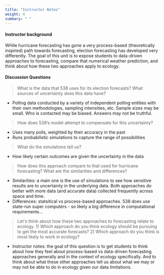 ```yaml
---
title: "Instructor Notes"
weight: 4
summary: " "
---
```


#### Instructor background
WHile hurricane forecasting has gone a very process-based (theoretically inspired) path towards forecasting, election forecasting has developed very differently. The goal of this unit is to expose students to data-driven approaches to forecasting, compare that numerical weather prediction, and think about how these two approaches apply to ecology.

#### Discussion Questions

> What is the data that 538 uses for its election forecasts? What sources of uncertainty does this data have?
  * Polling data conducted by a variety of independent polling entities with their own methodologies, sampling intensities, etc. Sample sizes may be small. Who is contacted may be biased. Answers may not be truthful.
 
> How does 538’s model attempt to compensate for this uncertainty?
  * Uses many polls, weighted by their accuracy in the past
  * Runs probabilistic simulations to capture the range of possibilities

 > What do the simulations tell us?
  * How likely certain outcomes are given the uncertainty in the data

 > How does this approach compare to that used for hurricane forecasting? What are the similarities and differences?
 * Similarities: a main one is the use of simulations to see how sensitive results are to uncertainty in the underlying data. Both approaches do better with more data (and accurate data) collected frequently across space and time.
 * Differences: statsitical vs process-based approaches. 538 does use state-run super computers - so likely a big difference in computational requirements...
 
 > Let's think about how these two approaches to forecasting relate to ecology. 1) Which approach do you think ecology should be pursuing to get the most accurate forecasts? 2) Which approach do you think is most likely to work in ecology?
 * Instructor notes: the goal of this question is to get students to think about how they feel about process-based vs data-driven forecasting approaches generally and in the context of ecology specifically. And to think about what these other approaches tell us about what we may or may not be able to do in ecology given our data limitations.


 
